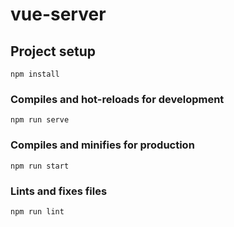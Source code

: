 # vue-server

## Project setup
```
npm install
```

### Compiles and hot-reloads for development
```
npm run serve
```

### Compiles and minifies for production
```
npm run start
```

### Lints and fixes files
```
npm run lint
```
